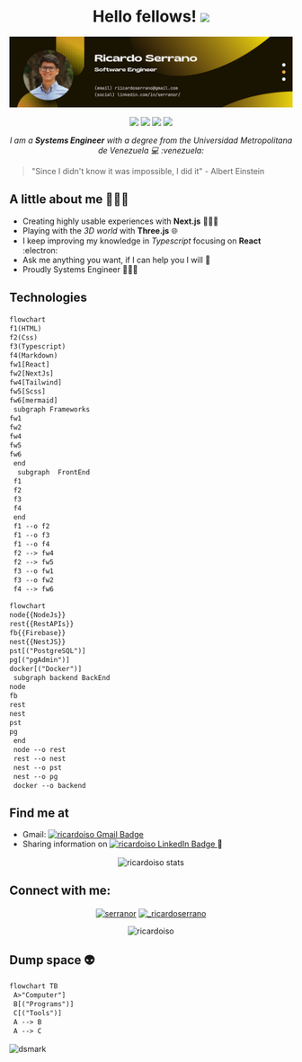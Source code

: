 <div align = "center"><h1> Hello fellows! <a href="https://www.linkedin.com/in/serranor/"><img src="https://media.giphy.com/media/hvRJCLFzcasrR4ia7z/giphy.gif" width="5%"></a></h1></div>

<img src="/rs-banner.png" alt="Banner image from Ricardo Serrano - Software Engineer">

<br />
<p align="center">
<img src="https://img.shields.io/badge/Age-25-blue" />
  <img src="https://img.shields.io/badge/Focus-Next.js-teal" />
  <img src="https://img.shields.io/badge/Lives-Caracas,%20Venezuela-success" />
  <img src="https://img.shields.io/badge/Languages-English%20%26%20Spanish-success" />
</p>

<p align="center">
<i>I am a <strong>Systems Engineer</strong> with a degree from the Universidad Metropolitana de Venezuela 💻 :venezuela:</i>
</p>

>"Since I didn't know it was impossible, I did it"
>  \- Albert Einstein

## A little about me 🦸🏻🌊
- Creating highly usable experiences with **Next.js** 🧑🏻‍💻
- Playing with the *3D world* with **Three.js** 🌐
- I keep improving my knowledge in *Typescript* focusing on **React** :electron:
- Ask me anything you want, if I can help you I will 💬
- Proudly Systems Engineer 🧑🏻‍🎓

## Technologies 

```mermaid
flowchart 
f1(HTML)
f2(Css)
f3(Typescript)
f4(Markdown)
fw1[React]
fw2[NextJs]
fw4[Tailwind]
fw5[Scss]
fw6[mermaid]
 subgraph Frameworks 
fw1
fw2
fw4
fw5
fw6
 end
  subgraph  FrontEnd 
 f1
 f2
 f3
 f4
 end  
 f1 --o f2
 f1 --o f3
 f1 --o f4
 f2 --> fw4
 f2 --> fw5
 f3 --o fw1
 f3 --o fw2
 f4 --> fw6
 ```

 
```mermaid
flowchart 
node{{NodeJs}}
rest{{RestAPIs}}
fb{{Firebase}}
nest{{NestJS}}
pst[("PostgreSQL")]
pg[("pgAdmin")]
docker[("Docker")]
 subgraph backend BackEnd
node
fb
rest
nest
pst
pg
 end
 node --o rest
 rest --o nest
 nest --o pst
 nest --o pg
 docker --o backend
```

## Find me at
- Gmail: <a href="mailto:ricardoserranodev@gmail.com">
    <img src="https://img.shields.io/badge/-ricardoserranodev@gmail.com-c14438?style=flat-square&logo=Gmail&logoColor=white&link=mailto:ricardoserranodev@gmail.com" alt="ricardoiso Gmail Badge"/>
  </a>
- Sharing information on <a href="https://www.linkedin.com/in/serranor/">
    <img src="https://img.shields.io/badge/-LinkedIn-blue?style=flat-square&logo=Linkedin&logoColor=white&link=https://www.linkedin.com/in/serranor/" alt="ricardoiso LinkedIn Badge"/>
  </a> :briefcase:

<div align="center"><img align="center" src="https://github-readme-stats.vercel.app/api?username=ricardoiso&show_icons=true&locale=en" alt="ricardoiso stats" />
</div>

## Connect with me:
<p align="center">
<a href="https://linkedin.com/in/serranor" target="blank"><img align="center" src="https://raw.githubusercontent.com/rahuldkjain/github-profile-readme-generator/master/src/images/icons/Social/linked-in-alt.svg" alt="serranor" height="30" width="40" /></a>
<a href="https://instagram.com/_ricardoserrano" target="blank"><img align="center" src="https://raw.githubusercontent.com/rahuldkjain/github-profile-readme-generator/master/src/images/icons/Social/instagram.svg" alt="_ricardoserrano" height="30" width="40" /></a>
<!-- <a href="https://stackoverflow.com/users/ricardoiso" target="blank"><img align="center" src="https://raw.githubusercontent.com/rahuldkjain/github-profile-readme-generator/master/src/images/icons/Social/stack-overflow.svg" alt="ricardoiso" height="30" width="40" /></a> -->
</p>
<p align="center"> <img src="https://komarev.com/ghpvc/?username=ricardoiso&label=Profile%20Views!&color=008080&style=flat" alt="ricardoiso" /> </p>

## Dump space 👽


```mermaid
flowchart TB
 A>"Computer"]  
 B[("Programs")] 
 C[("Tools")]
 A --> B
 A --> C
``` 

<img alt="dsmark" align="center"  height="50%" width="100%" src="https://c.tenor.com/NzrqQHFBVz8AAAAj/kitty-transparent.gif">